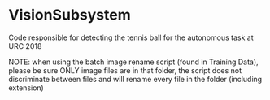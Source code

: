 # VisionSubsystem
Code responsible for detecting the tennis ball for the autonomous task at URC 2018

NOTE: when using the batch image rename script (found in Training Data), please be sure ONLY image files are in that folder, the script does not discriminate between files and will rename every file in the folder (including extension)
